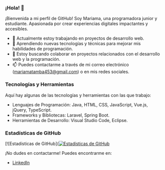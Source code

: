 ### ¡Hola! 👋

¡Bienvenida a mi perfil de GitHub! Soy Mariama, una programadora junior y estudiante. Apasionada por crear experiencias digitales impactantes y accesibles.

- 🔭 Actualmente estoy trabajando en proyectos de desarrollo web.
- 🌱 Aprendiendo nuevas tecnologías y técnicas para mejorar mis habilidades de programación.
- 👯 Estoy buscando colaborar en proyectos relacionados con el desarrollo web y la programación.
- 📫 Puedes contactarme a través de mi correo electrónico (mariamatamba453@gmail.com) o en mis redes sociales.

### Tecnologías y Herramientas

Aquí hay algunas de las tecnologías y herramientas con las que trabajo:

- Lenguajes de Programación: Java, HTML, CSS, JavaScript, Vue.js, jQuery, TypeScript.
- Frameworks y Bibliotecas: Laravel, Spring Boot.
- Herramientas de Desarrollo: Visual Studio Code, Eclipse.

### Estadísticas de GitHub

[![Estadísticas de GitHub]([![Estadísticas de GitHub](https://github-readme-stats.vercel.app/api?username=MariamaTamba&show_icons=true&theme=radical)](https://github.com/MariamaTamba)


¡No dudes en contactarme! Puedes encontrarme en:

- [LinkedIn](https://www.linkedin.com/in/mariama-t-9b6993230/)

